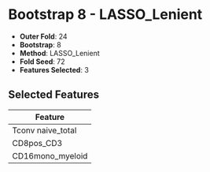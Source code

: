 # Bootstrap 8 - LASSO_Lenient

- **Outer Fold**: 24
- **Bootstrap**: 8
- **Method**: LASSO_Lenient
- **Fold Seed**: 72
- **Features Selected**: 3

## Selected Features

| Feature |
|---------|
| Tconv naive_total |
| CD8pos_CD3 |
| CD16mono_myeloid |
